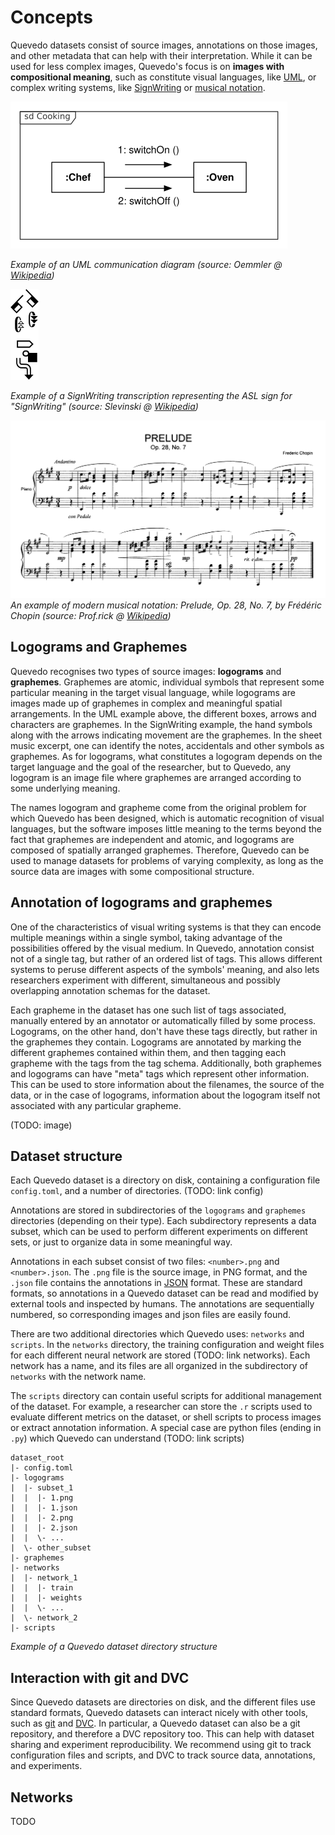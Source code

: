 # Concepts

Quevedo datasets consist of source images, annotations on those images, and
other metadata that can help with their interpretation. While it can be used for
less complex images, Quevedo's focus is on **images with compositional
meaning**, such as constitute visual languages, like [UML], or complex 
writing systems, like [SignWriting] or [musical notation].

![UML communication diagram](img/UML_Communication_diagram.png)

*Example of an UML communication diagram (source: Oemmler @
[Wikipedia](https://commons.wikimedia.org/wiki/File:UML_Communication_diagram.svg))*

![SignWriting](img/SignWriting_example.png)

*Example of a SignWriting transcription representing the ASL sign for "SignWriting"
(source: Slevinski @
[Wikipedia](https://commons.wikimedia.org/wiki/File:SignWriting-render.svg))*

![Musical notation](img/musical_notation.png)
*An example of modern musical notation: Prelude, Op. 28, No. 7, by Frédéric Chopin
(source: Prof.rick @ [Wikipedia](https://commons.wikimedia.org/wiki/File:Chopin_Prelude_7.png))*

## Logograms and Graphemes

Quevedo recognises two types of source images: **logograms** and **graphemes**.
Graphemes are atomic, individual symbols that represent some particular meaning
in the target visual language, while logograms are images made up of graphemes
in complex and meaningful spatial arrangements. In the UML example above, the
different boxes, arrows and characters are graphemes. In the SignWriting
example, the hand symbols along with the arrows indicating movement are the
graphemes. In the sheet music excerpt, one can identify the notes, accidentals
and other symbols as graphemes. As for logograms, what constitutes a logogram depends on the
target language and the goal of the researcher, but to Quevedo, any logogram is an
image file where graphemes are arranged according to some underlying meaning.

The names logogram and grapheme come from the original problem for which Quevedo
has been designed, which is automatic recognition of visual languages, but the
software imposes little meaning to the terms beyond the fact that graphemes are
independent and atomic, and logograms are composed of spatially arranged
graphemes. Therefore, Quevedo can be used to manage datasets for problems of
varying complexity, as long as the source data are images with some
compositional structure.

## Annotation of logograms and graphemes

One of the characteristics of visual writing systems is that they can encode
multiple meanings within a single symbol, taking advantage of the possibilities
offered by the visual medium. In Quevedo, annotation consist not of a single
tag, but rather of an ordered list of tags. This allows different systems to
peruse different aspects of the symbols' meaning, and also lets researchers
experiment with different, simultaneous and possibly overlapping annotation
schemas for the dataset.

Each grapheme in the dataset has one such list of tags associated, manually
entered by an annotator or automatically filled by some process. Logograms, on
the other hand, don't have these tags directly, but rather in the graphemes they
contain. Logograms are annotated by marking the different graphemes contained
within them, and then tagging each grapheme with the tags from the tag schema.
Additionally, both graphemes and logograms can have "meta" tags which represent
other information. This can be used to store information about the filenames,
the source of the data, or in the case of logograms, information about the
logogram itself not associated with any particular grapheme.

(TODO: image)

## Dataset structure

Each Quevedo dataset is a directory on disk, containing a configuration file
`config.toml`, and a number of directories. (TODO: link config)

Annotations are stored in subdirectories of the `logograms` and `graphemes`
directories (depending on their type). Each subdirectory represents a data
subset, which can be used to perform different experiments on different sets, or
just to organize data in some meaningful way.

Annotations in each subset consist of two files: `<number>.png` and
`<number>.json`. The `.png` file is the source image, in PNG format, and the
`.json` file contains the annotations in [JSON] format. These are standard
formats, so annotations in a Quevedo dataset can be read and modified by
external tools and inspected by humans. The annotations are sequentially
numbered, so corresponding images and json files are easily found.

There are two additional directories which Quevedo uses: `networks` and
`scripts`. In the `networks` directory, the training configuration and weight
files for each different neural network are stored (TODO: link networks). Each
network has a name, and its files are all organized in the subdirectory of
`networks` with the network name.

The `scripts` directory can contain useful scripts for additional management of
the dataset. For example, a researcher can store the `.r` scripts used to
evaluate different metrics on the dataset, or shell scripts to process images or
extract annotation information. A special case are python files (ending in
`.py`) which Quevedo can understand (TODO: link scripts) 


```
dataset_root
|- config.toml
|- logograms
|  |- subset_1
|  |  |- 1.png
|  |  |- 1.json
|  |  |- 2.png
|  |  |- 2.json
|  |  \- ...
|  \- other_subset
|- graphemes
|- networks
|  |- network_1
|  |  |- train
|  |  |- weights
|  |  \- ...
|  \- network_2
|- scripts
```

*Example of a Quevedo dataset directory structure*

## Interaction with git and DVC

Since Quevedo datasets are directories on disk, and the different files use
standard formats, Quevedo datasets can interact nicely with other tools, such as
[git] and [DVC]. In particular, a Quevedo dataset can also be a git repository, and
therefore a DVC repository too. This can help with dataset sharing and
experiment reproducibility. We recommend using git to track configuration files
and scripts, and DVC to track source data, annotations, and experiments.

## Networks

TODO


[UML]: https://www.uml.org/
[SignWriting]: https://www.signwriting.org/
[musical notation]: https://en.wikipedia.org/wiki/Musical_notation
[JSON]: https://www.json.org/json-en.html 
[git]: https://git-scm.com/
[DVC]: https://dvc.org/
